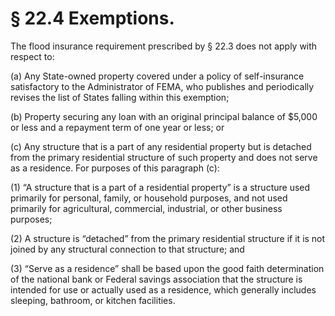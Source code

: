 # § 22.4   Exemptions.

The flood insurance requirement prescribed by § 22.3 does not apply with respect to:


(a) Any State-owned property covered under a policy of self-insurance satisfactory to the Administrator of FEMA, who publishes and periodically revises the list of States falling within this exemption;


(b) Property securing any loan with an original principal balance of $5,000 or less and a repayment term of one year or less; or


(c) Any structure that is a part of any residential property but is detached from the primary residential structure of such property and does not serve as a residence. For purposes of this paragraph (c):


(1) “A structure that is a part of a residential property” is a structure used primarily for personal, family, or household purposes, and not used primarily for agricultural, commercial, industrial, or other business purposes;


(2) A structure is “detached” from the primary residential structure if it is not joined by any structural connection to that structure; and


(3) “Serve as a residence” shall be based upon the good faith determination of the national bank or Federal savings association that the structure is intended for use or actually used as a residence, which generally includes sleeping, bathroom, or kitchen facilities.




